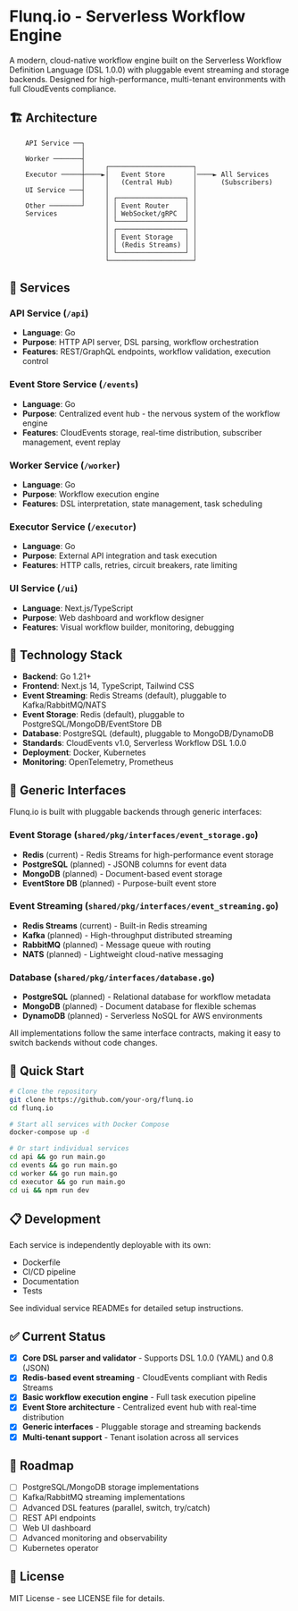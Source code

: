 # Flunq.io - Serverless Workflow Engine

A modern, cloud-native workflow engine built on the Serverless Workflow Definition Language (DSL 1.0.0) with pluggable event streaming and storage backends. Designed for high-performance, multi-tenant environments with full CloudEvents compliance.

## 🏗️ Architecture

```
    API Service ──┐
                  │
    Worker ───────┤
                  │     ┌─────────────────────┐
    Executor ─────┼────►│   Event Store       │────► All Services
                  │     │   (Central Hub)     │      (Subscribers)
    UI Service ───┤     │                     │
                  │     │ ┌─────────────────┐ │
    Other ────────┘     │ │ Event Router    │ │
    Services            │ │ WebSocket/gRPC  │ │
                        │ └─────────────────┘ │
                        │ ┌─────────────────┐ │
                        │ │ Event Storage   │ │
                        │ │ (Redis Streams) │ │
                        │ └─────────────────┘ │
                        └─────────────────────┘
```

## 🚀 Services

### **API Service** (`/api`)
- **Language**: Go
- **Purpose**: HTTP API server, DSL parsing, workflow orchestration
- **Features**: REST/GraphQL endpoints, workflow validation, execution control

### **Event Store Service** (`/events`)
- **Language**: Go
- **Purpose**: Centralized event hub - the nervous system of the workflow engine
- **Features**: CloudEvents storage, real-time distribution, subscriber management, event replay

### **Worker Service** (`/worker`)
- **Language**: Go  
- **Purpose**: Workflow execution engine
- **Features**: DSL interpretation, state management, task scheduling

### **Executor Service** (`/executor`)
- **Language**: Go
- **Purpose**: External API integration and task execution
- **Features**: HTTP calls, retries, circuit breakers, rate limiting

### **UI Service** (`/ui`)
- **Language**: Next.js/TypeScript
- **Purpose**: Web dashboard and workflow designer
- **Features**: Visual workflow builder, monitoring, debugging

## 🔧 Technology Stack

- **Backend**: Go 1.21+
- **Frontend**: Next.js 14, TypeScript, Tailwind CSS
- **Event Streaming**: Redis Streams (default), pluggable to Kafka/RabbitMQ/NATS
- **Event Storage**: Redis (default), pluggable to PostgreSQL/MongoDB/EventStore DB
- **Database**: PostgreSQL (default), pluggable to MongoDB/DynamoDB
- **Standards**: CloudEvents v1.0, Serverless Workflow DSL 1.0.0
- **Deployment**: Docker, Kubernetes
- **Monitoring**: OpenTelemetry, Prometheus

## 🔌 Generic Interfaces

Flunq.io is built with pluggable backends through generic interfaces:

### **Event Storage** (`shared/pkg/interfaces/event_storage.go`)
- **Redis** (current) - Redis Streams for high-performance event storage
- **PostgreSQL** (planned) - JSONB columns for event data
- **MongoDB** (planned) - Document-based event storage
- **EventStore DB** (planned) - Purpose-built event store

### **Event Streaming** (`shared/pkg/interfaces/event_streaming.go`)
- **Redis Streams** (current) - Built-in Redis streaming
- **Kafka** (planned) - High-throughput distributed streaming
- **RabbitMQ** (planned) - Message queue with routing
- **NATS** (planned) - Lightweight cloud-native messaging

### **Database** (`shared/pkg/interfaces/database.go`)
- **PostgreSQL** (planned) - Relational database for workflow metadata
- **MongoDB** (planned) - Document database for flexible schemas
- **DynamoDB** (planned) - Serverless NoSQL for AWS environments

All implementations follow the same interface contracts, making it easy to switch backends without code changes.

## 🚀 Quick Start

```bash
# Clone the repository
git clone https://github.com/your-org/flunq.io
cd flunq.io

# Start all services with Docker Compose
docker-compose up -d

# Or start individual services
cd api && go run main.go
cd events && go run main.go
cd worker && go run main.go
cd executor && go run main.go
cd ui && npm run dev
```

## 📋 Development

Each service is independently deployable with its own:
- Dockerfile
- CI/CD pipeline
- Documentation
- Tests

See individual service READMEs for detailed setup instructions.

## ✅ Current Status

- [x] **Core DSL parser and validator** - Supports DSL 1.0.0 (YAML) and 0.8 (JSON)
- [x] **Redis-based event streaming** - CloudEvents compliant with Redis Streams
- [x] **Basic workflow execution engine** - Full task execution pipeline
- [x] **Event Store architecture** - Centralized event hub with real-time distribution
- [x] **Generic interfaces** - Pluggable storage and streaming backends
- [x] **Multi-tenant support** - Tenant isolation across all services

## 🎯 Roadmap

- [ ] PostgreSQL/MongoDB storage implementations
- [ ] Kafka/RabbitMQ streaming implementations
- [ ] Advanced DSL features (parallel, switch, try/catch)
- [ ] REST API endpoints
- [ ] Web UI dashboard
- [ ] Advanced monitoring and observability
- [ ] Kubernetes operator

## 📄 License

MIT License - see LICENSE file for details.
